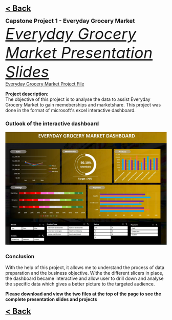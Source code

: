 <a href="javascript:history.back()"><b><font size="+2">< Back</font></b></a>

<b><font size="+1">Capstone Project 1 - Everyday Grocery Market</font></b><br>
<a><i class="fa fa-file-powerpoint-o" style="font-size:48px;color:red"><a href="/Projects/Nicholas Yang Jun Hao Capstone Project 1.pdf" target="_blank">Everyday Grocery Market Presentation Slides</i></a><br>
<a><a href="/Projects/Nicholas Yang Jun Hao Capstone Project 1.xlsx" target="_blank">Everyday Grocery Market Project File</a>
  

**Project description:** <br>
The objective of this project is to analyse the data to assist Everyday Grocery Market to gain memeberships and marketshare. This project was done in the format of microsoft's excel interactive dashboard.



### Outlook of the interactive dashboard

<img src="images/Capstone 1 dashboard.JPG"/>

### Conclusion

With the help of this project, it allows me to understand the process of data preparation and the business objective. Withe the different slicers in place, the dashboard became interactive and allow user to drill down and analyse the specific data which gives a better picture to the targeted audience.

<b>Please download and view the two files at the top of the page to see the complete presentation slides and projects</b>


<a href="javascript:history.back()"><b><font size="+2">< Back</font></b></a>
